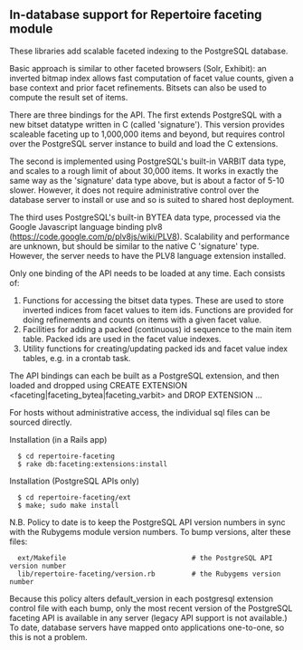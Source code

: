 ## In-database support for Repertoire faceting module

These libraries add scalable faceted indexing to the PostgreSQL database.

Basic approach is similar to other faceted browsers (Solr, Exhibit): an inverted bitmap index
allows fast computation of facet value counts, given a base context and prior facet refinements.
Bitsets can also be used to compute the result set of items.

There are three bindings for the API. The first extends PostgreSQL with a new bitset datatype
written in C (called 'signature'). This version provides scaleable faceting up to 1,000,000 items
and beyond, but requires control over the PostgreSQL server instance to build and load the C
extensions.

The second is implemented using PostgreSQL's built-in VARBIT data type, and scales to a rough
limit of about 30,000 items. It works in exactly the same way as the 'signature' data type above,
but is about a factor of 5-10 slower. However, it does not require administrative control over
the database server to install or use and so is suited to shared host deployment.

The third uses PostgreSQL's built-in BYTEA data type, processed via the Google Javascript
language binding plv8 (https://code.google.com/p/plv8js/wiki/PLV8). Scalability and performance
are unknown, but should be similar to the native C 'signature' type. However, the server needs
to have the PLV8 language extension installed.

Only one binding of the API needs to be loaded at any time.  Each consists of:

  1. Functions for accessing the bitset data types. These are used to store inverted indices from facet values to item ids. Functions are provided for doing refinements and counts on items with a given facet value.
  2. Facilities for adding a packed (continuous) id sequence to the main item table.  Packed ids are used in the facet value indexes.
  3. Utility functions for creating/updating packed ids and facet value index tables, e.g. in a crontab task.

The API bindings can each be built as a PostgreSQL extension, and then loaded and dropped using
CREATE EXTENSION <faceting|faceting_bytea|faceting_varbit> and DROP EXTENSION ...

For hosts without administrative access, the individual sql files can be sourced directly.

Installation (in a Rails app)

```
  $ cd repertoire-faceting
  $ rake db:faceting:extensions:install
```

Installation (PostgreSQL APIs only)

```
  $ cd repertoire-faceting/ext
  $ make; sudo make install
```

N.B. Policy to date is to keep the PostgreSQL API version numbers in sync with the Rubygems
module version numbers.  To bump versions, alter these files:

```
  ext/Makefile                               # the PostgreSQL API version number
  lib/repertoire-faceting/version.rb         # the Rubygems version number
```

Because this policy alters default_version in each postgresql extension control file with each
bump, only the most recent version of the PostgreSQL faceting API is available in any server
(legacy API support is not available.)  To date, database servers have mapped onto applications
one-to-one, so this is not a problem.
